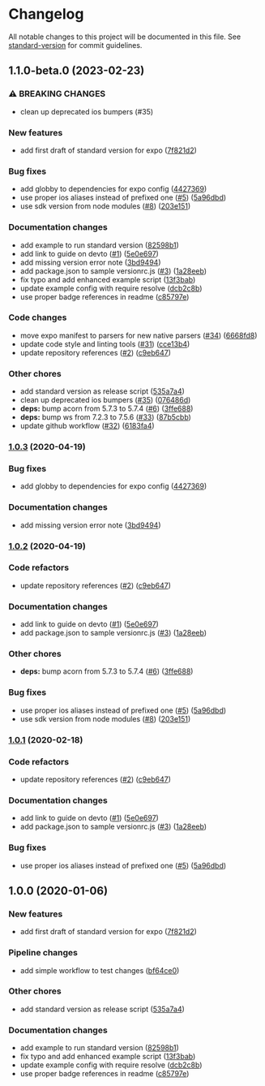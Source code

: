 # Changelog

All notable changes to this project will be documented in this file. See [standard-version](https://github.com/conventional-changelog/standard-version) for commit guidelines.

## 1.1.0-beta.0 (2023-02-23)


### ⚠ BREAKING CHANGES

* clean up deprecated ios bumpers (#35)

### New features

* add first draft of standard version for expo ([7f821d2](https://github.com/bilwifi/standard-release-notes/commit/7f821d2458f8115b28a19495b163bbc85089f9c6))


### Bug fixes

* add globby to dependencies for expo config ([4427369](https://github.com/bilwifi/standard-release-notes/commit/44273694274547df8a890f2c42fec5b02d98a4ed))
* use proper ios aliases instead of prefixed one ([#5](https://github.com/bilwifi/standard-release-notes/issues/5)) ([5a96dbd](https://github.com/bilwifi/standard-release-notes/commit/5a96dbd69b0e1267c5b66e306e3a22d46acbb2b7))
* use sdk version from node modules ([#8](https://github.com/bilwifi/standard-release-notes/issues/8)) ([203e151](https://github.com/bilwifi/standard-release-notes/commit/203e15192790c8b716357c307039224a0f2d96b2))


### Documentation changes

* add example to run standard version ([82598b1](https://github.com/bilwifi/standard-release-notes/commit/82598b129e6f71b2e3e4bd6283df2cceb1fad846))
* add link to guide on devto ([#1](https://github.com/bilwifi/standard-release-notes/issues/1)) ([5e0e697](https://github.com/bilwifi/standard-release-notes/commit/5e0e697c483b27d6c6b4653367df5d52d1641979))
* add missing version error note ([3bd9494](https://github.com/bilwifi/standard-release-notes/commit/3bd94943f9a8fe316911cc717dc580e510bc48b5))
* add package.json to sample versionrc.js ([#3](https://github.com/bilwifi/standard-release-notes/issues/3)) ([1a28eeb](https://github.com/bilwifi/standard-release-notes/commit/1a28eeb29c0361a405df5bde2699bccda51146fe))
* fix typo and add enhanced example script ([13f3bab](https://github.com/bilwifi/standard-release-notes/commit/13f3bab0128f171d7bbab72e6b55dd04210608cb))
* update example config with require resolve ([dcb2c8b](https://github.com/bilwifi/standard-release-notes/commit/dcb2c8b41426d8d8a01fe48d739c7fb8ac92aaab))
* use proper badge references in readme ([c85797e](https://github.com/bilwifi/standard-release-notes/commit/c85797e6993df1cd36faef437255fb576b2f1253))


### Code changes

* move expo manifest to parsers for new native parsers ([#34](https://github.com/bilwifi/standard-release-notes/issues/34)) ([6668fd8](https://github.com/bilwifi/standard-release-notes/commit/6668fd8456b4551740553c4afacc99414ae84b63))
* update code style and linting tools ([#31](https://github.com/bilwifi/standard-release-notes/issues/31)) ([cce13b4](https://github.com/bilwifi/standard-release-notes/commit/cce13b422c23bea698804307c9b0c5202cdebeb9))
* update repository references ([#2](https://github.com/bilwifi/standard-release-notes/issues/2)) ([c9eb647](https://github.com/bilwifi/standard-release-notes/commit/c9eb647a699bd0e51862751a142d0f5237de2a80))


### Other chores

* add standard version as release script ([535a7a4](https://github.com/bilwifi/standard-release-notes/commit/535a7a45e9275c558b937caf57a901e86136c853))
* clean up deprecated ios bumpers ([#35](https://github.com/bilwifi/standard-release-notes/issues/35)) ([076486d](https://github.com/bilwifi/standard-release-notes/commit/076486db33efb8a9bd4a180cdbfd4167fc1e3067))
* **deps:** bump acorn from 5.7.3 to 5.7.4 ([#6](https://github.com/bilwifi/standard-release-notes/issues/6)) ([3ffe688](https://github.com/bilwifi/standard-release-notes/commit/3ffe68808482a4d00b9c8b644d51803ce08b8a6e))
* **deps:** bump ws from 7.2.3 to 7.5.6 ([#33](https://github.com/bilwifi/standard-release-notes/issues/33)) ([87b5cbb](https://github.com/bilwifi/standard-release-notes/commit/87b5cbbc951f151404ea7f445e00ed82e420cf8a))
* update github workflow ([#32](https://github.com/bilwifi/standard-release-notes/issues/32)) ([6183fa4](https://github.com/bilwifi/standard-release-notes/commit/6183fa498d8e8ed5ec3f3d28c0e0a06fa5598e0c))

### [1.0.3](https://github.com/expo-community/standard-version-expo/compare/1.0.2...1.0.3) (2020-04-19)

### Bug fixes

- add globby to dependencies for expo config ([4427369](https://github.com/expo-community/standard-version-expo/commit/44273694274547df8a890f2c42fec5b02d98a4ed))

### Documentation changes

- add missing version error note ([3bd9494](https://github.com/expo-community/standard-version-expo/commit/3bd94943f9a8fe316911cc717dc580e510bc48b5))

### [1.0.2](https://github.com/expo-community/standard-version-expo/compare/1.0.0...1.0.2) (2020-04-19)

### Code refactors

- update repository references ([#2](https://github.com/expo-community/standard-version-expo/issues/2)) ([c9eb647](https://github.com/expo-community/standard-version-expo/commit/c9eb647a699bd0e51862751a142d0f5237de2a80))

### Documentation changes

- add link to guide on devto ([#1](https://github.com/expo-community/standard-version-expo/issues/1)) ([5e0e697](https://github.com/expo-community/standard-version-expo/commit/5e0e697c483b27d6c6b4653367df5d52d1641979))
- add package.json to sample versionrc.js ([#3](https://github.com/expo-community/standard-version-expo/issues/3)) ([1a28eeb](https://github.com/expo-community/standard-version-expo/commit/1a28eeb29c0361a405df5bde2699bccda51146fe))

### Other chores

- **deps:** bump acorn from 5.7.3 to 5.7.4 ([#6](https://github.com/expo-community/standard-version-expo/issues/6)) ([3ffe688](https://github.com/expo-community/standard-version-expo/commit/3ffe68808482a4d00b9c8b644d51803ce08b8a6e))

### Bug fixes

- use proper ios aliases instead of prefixed one ([#5](https://github.com/expo-community/standard-version-expo/issues/5)) ([5a96dbd](https://github.com/expo-community/standard-version-expo/commit/5a96dbd69b0e1267c5b66e306e3a22d46acbb2b7))
- use sdk version from node modules ([#8](https://github.com/expo-community/standard-version-expo/issues/8)) ([203e151](https://github.com/expo-community/standard-version-expo/commit/203e15192790c8b716357c307039224a0f2d96b2))

### [1.0.1](https://github.com/expo-community/standard-version-expo/compare/1.0.0...1.0.1) (2020-02-18)

### Code refactors

- update repository references ([#2](https://github.com/expo-community/standard-version-expo/issues/2)) ([c9eb647](https://github.com/expo-community/standard-version-expo/commit/c9eb647a699bd0e51862751a142d0f5237de2a80))

### Documentation changes

- add link to guide on devto ([#1](https://github.com/expo-community/standard-version-expo/issues/1)) ([5e0e697](https://github.com/expo-community/standard-version-expo/commit/5e0e697c483b27d6c6b4653367df5d52d1641979))
- add package.json to sample versionrc.js ([#3](https://github.com/expo-community/standard-version-expo/issues/3)) ([1a28eeb](https://github.com/expo-community/standard-version-expo/commit/1a28eeb29c0361a405df5bde2699bccda51146fe))

### Bug fixes

- use proper ios aliases instead of prefixed one ([#5](https://github.com/expo-community/standard-version-expo/issues/5)) ([5a96dbd](https://github.com/expo-community/standard-version-expo/commit/5a96dbd69b0e1267c5b66e306e3a22d46acbb2b7))

## 1.0.0 (2020-01-06)

### New features

- add first draft of standard version for expo ([7f821d2](https://github.com/bycedric/standard-version-expo/commit/7f821d2458f8115b28a19495b163bbc85089f9c6))

### Pipeline changes

- add simple workflow to test changes ([bf64ce0](https://github.com/bycedric/standard-version-expo/commit/bf64ce034558780f89aca7d11cbc8f2d1a9b9806))

### Other chores

- add standard version as release script ([535a7a4](https://github.com/bycedric/standard-version-expo/commit/535a7a45e9275c558b937caf57a901e86136c853))

### Documentation changes

- add example to run standard version ([82598b1](https://github.com/bycedric/standard-version-expo/commit/82598b129e6f71b2e3e4bd6283df2cceb1fad846))
- fix typo and add enhanced example script ([13f3bab](https://github.com/bycedric/standard-version-expo/commit/13f3bab0128f171d7bbab72e6b55dd04210608cb))
- update example config with require resolve ([dcb2c8b](https://github.com/bycedric/standard-version-expo/commit/dcb2c8b41426d8d8a01fe48d739c7fb8ac92aaab))
- use proper badge references in readme ([c85797e](https://github.com/bycedric/standard-version-expo/commit/c85797e6993df1cd36faef437255fb576b2f1253))
